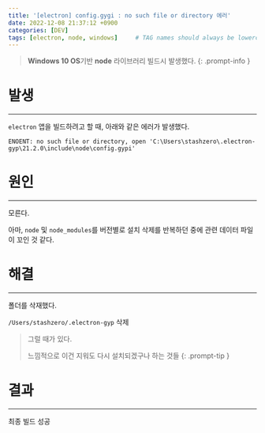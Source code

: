 ```yaml
---
title: '[electron] config.gygi : no such file or directory 에러'
date: 2022-12-08 21:37:12 +0900
categories: [DEV]
tags: [electron, node, windows]     # TAG names should always be lowercase
---
```


> **Windows 10 OS**기반 **node** 라이브러리 빌드시 발생했다. 
{: .prompt-info }

# **발생**
---

`electron` 앱을 빌드하려고 할 때, 아래와 같은 에러가 발생했다.
```console
ENOENT: no such file or directory, open 'C:\Users\stashzero\.electron-gyp\21.2.0\include\node\config.gypi'
```



# **원인**
---

모른다.

아마, `node` 및 `node_modules`를 버전별로 설치 삭제를 반복하던 중에 관련 데이터 파일이 꼬인 것 같다.

# **해결**
---


폴더를 삭재했다. 

`/Users/stashzero/.electron-gyp` 삭제


> 그럴 때가 있다.
>
> 느낌적으로 이건 지워도 다시 설치되겠구나 하는 것들
{: .prompt-tip }



# **결과**
---

최종 빌드 성공